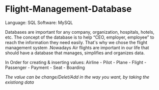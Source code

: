 # Flight-Management-Database

Language: SQL
Software: MySQL

Databases are important for any company, organization, hospitals, hotels, etc. The concept of the database is to 
help “CEO, employer, employee” to reach the information they need easily. That's why we chose the flight 
management system .Nowadays Air flights are important in our life that should have a database that manages, 
simplifies and organizes data.

In Order for creating & inserting values: Airline - Pilot - Plane - Flight - Passenger - Payment - Seat - Boarding

*The value can be change/Delet/Add in the way you want, by taking the existiong data*
